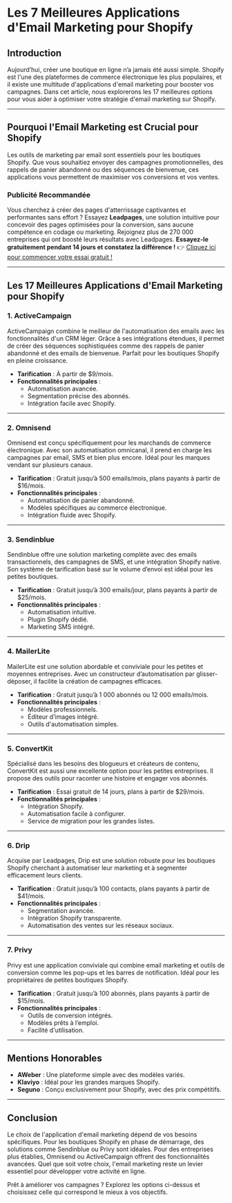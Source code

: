 # Les 7 Meilleures Applications d'Email Marketing pour Shopify

## Introduction

Aujourd’hui, créer une boutique en ligne n’a jamais été aussi simple. Shopify est l'une des plateformes de commerce électronique les plus populaires, et il existe une multitude d'applications d'email marketing pour booster vos campagnes. Dans cet article, nous explorerons les 17 meilleures options pour vous aider à optimiser votre stratégie d'email marketing sur Shopify.

---

## Pourquoi l'Email Marketing est Crucial pour Shopify

Les outils de marketing par email sont essentiels pour les boutiques Shopify. Que vous souhaitiez envoyer des campagnes promotionnelles, des rappels de panier abandonné ou des séquences de bienvenue, ces applications vous permettent de maximiser vos conversions et vos ventes.

### Publicité Recommandée

Vous cherchez à créer des pages d'atterrissage captivantes et performantes sans effort ? Essayez **Leadpages**, une solution intuitive pour concevoir des pages optimisées pour la conversion, sans aucune compétence en codage ou marketing. Rejoignez plus de 270 000 entreprises qui ont boosté leurs résultats avec Leadpages. **Essayez-le gratuitement pendant 14 jours et constatez la différence !** 👉 [Cliquez ici pour commencer votre essai gratuit !](https://bit.ly/LEadPages)

---

## Les 17 Meilleures Applications d'Email Marketing pour Shopify

### 1. **ActiveCampaign**
ActiveCampaign combine le meilleur de l'automatisation des emails avec les fonctionnalités d'un CRM léger. Grâce à ses intégrations étendues, il permet de créer des séquences sophistiquées comme des rappels de panier abandonné et des emails de bienvenue. Parfait pour les boutiques Shopify en pleine croissance.

- **Tarification** : À partir de $9/mois.
- **Fonctionnalités principales** :
  - Automatisation avancée.
  - Segmentation précise des abonnés.
  - Intégration facile avec Shopify.

---

### 2. **Omnisend**
Omnisend est conçu spécifiquement pour les marchands de commerce électronique. Avec son automatisation omnicanal, il prend en charge les campagnes par email, SMS et bien plus encore. Idéal pour les marques vendant sur plusieurs canaux.

- **Tarification** : Gratuit jusqu’à 500 emails/mois, plans payants à partir de $16/mois.
- **Fonctionnalités principales** :
  - Automatisation de panier abandonné.
  - Modèles spécifiques au commerce électronique.
  - Intégration fluide avec Shopify.

---

### 3. **Sendinblue**
Sendinblue offre une solution marketing complète avec des emails transactionnels, des campagnes de SMS, et une intégration Shopify native. Son système de tarification basé sur le volume d’envoi est idéal pour les petites boutiques.

- **Tarification** : Gratuit jusqu’à 300 emails/jour, plans payants à partir de $25/mois.
- **Fonctionnalités principales** :
  - Automatisation intuitive.
  - Plugin Shopify dédié.
  - Marketing SMS intégré.

---

### 4. **MailerLite**
MailerLite est une solution abordable et conviviale pour les petites et moyennes entreprises. Avec un constructeur d’automatisation par glisser-déposer, il facilite la création de campagnes efficaces.

- **Tarification** : Gratuit jusqu’à 1 000 abonnés ou 12 000 emails/mois.
- **Fonctionnalités principales** :
  - Modèles professionnels.
  - Éditeur d’images intégré.
  - Outils d'automatisation simples.

---

### 5. **ConvertKit**
Spécialisé dans les besoins des blogueurs et créateurs de contenu, ConvertKit est aussi une excellente option pour les petites entreprises. Il propose des outils pour raconter une histoire et engager vos abonnés.

- **Tarification** : Essai gratuit de 14 jours, plans à partir de $29/mois.
- **Fonctionnalités principales** :
  - Intégration Shopify.
  - Automatisation facile à configurer.
  - Service de migration pour les grandes listes.

---

### 6. **Drip**
Acquise par Leadpages, Drip est une solution robuste pour les boutiques Shopify cherchant à automatiser leur marketing et à segmenter efficacement leurs clients.

- **Tarification** : Gratuit jusqu’à 100 contacts, plans payants à partir de $41/mois.
- **Fonctionnalités principales** :
  - Segmentation avancée.
  - Intégration Shopify transparente.
  - Automatisation des ventes sur les réseaux sociaux.

---

### 7. **Privy**
Privy est une application conviviale qui combine email marketing et outils de conversion comme les pop-ups et les barres de notification. Idéal pour les propriétaires de petites boutiques Shopify.

- **Tarification** : Gratuit jusqu’à 100 abonnés, plans payants à partir de $15/mois.
- **Fonctionnalités principales** :
  - Outils de conversion intégrés.
  - Modèles prêts à l’emploi.
  - Facilité d'utilisation.

---

## Mentions Honorables

- **AWeber** : Une plateforme simple avec des modèles variés.
- **Klaviyo** : Idéal pour les grandes marques Shopify.
- **Seguno** : Conçu exclusivement pour Shopify, avec des prix compétitifs.

---

## Conclusion

Le choix de l'application d'email marketing dépend de vos besoins spécifiques. Pour les boutiques Shopify en phase de démarrage, des solutions comme Sendinblue ou Privy sont idéales. Pour des entreprises plus établies, Omnisend ou ActiveCampaign offrent des fonctionnalités avancées. Quel que soit votre choix, l'email marketing reste un levier essentiel pour développer votre activité en ligne.

Prêt à améliorer vos campagnes ? Explorez les options ci-dessus et choisissez celle qui correspond le mieux à vos objectifs.
